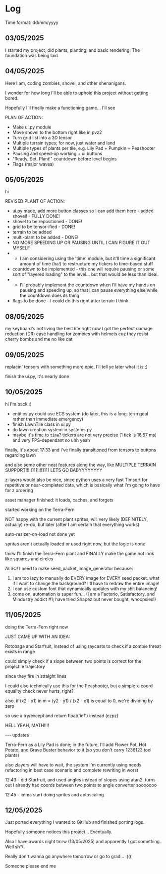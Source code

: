 # Log

Time format: dd/mm/yyyy



## 03/05/2025

I started my project, did plants, planting, and basic rendering. The foundation was being laid.



## 04/05/2025

Here I am, coding zombies, shovel, and other shenanigans.

I wonder for how long I'll be able to uphold this project without getting bored.

Hopefully I'll finally make a functioning game... I'll see

PLAN OF ACTION:
* Make ui.py module
* Move shovel to the bottom right like in pvz2
* Turn grid list into a 3D tensor
* Multiple terrain types; for now, just water and land
* Multiple types of plants per tile, e.g. Lily Pad + Pumpkin + Peashooter
* Pausing and speed-up working + ui buttons
* "Ready, Set, Plant!" countdown before level begins
* Flags (major waves)



## 05/05/2025

hi

REVISED PLANT OF ACTION:
- ui.py made, add more button classes so I can add them here - added shovel! - FULLY DONE!
- shovel to be repositioned - DONE!
- grid to be tensor-ified - DONE!
- terrain to be added
- multi-plant to be added - DONE!
- NO MORE SPEEDING UP OR PAUSING UNTIL I CAN FIGURE IT OUT MYSELF
- - I am considering using the 'time' module, but it'll time a significant amount of time (ha!) to restructure my tickers to time-based stuff
- countdown to be implemented - this one will require pausing or some sort of "layered loading" to the level... but that would be less than ideal.
- - I'll probably implement the countdown when I'll have my hands on pausing and speeding up, so that I can pause everything else while the countdown does its thing
- flags to be done - I could do this right after terrain I think



## 08/05/2025

my keyboard's not living the best life right now
I got the perfect damage reduction (DR) case handling for zombies with helmets cuz they resist cherry bombs and me no like dat



## 09/05/2025

replacin' tensors with something more epic, I'll tell ye later what it is ;)

finish the ui.py, it's nearly done



## 10/05/2025

hi I'm back :)
- entities.py could use ECS system (do later, this is a long-term goal rather than immediate emergency)
- finish LawnTile class in ui.py
- do lawn creation system in systems.py
- maybe it's time to `time`? tickers are not very precise (1 tick is 16.67 ms) and very FPS-dependant so uhh yeah

finally, it's about 17:33 and I've finally transitioned from tensors to buttons regarding lawn

and also some other neat features along the way, like MULTIPLE TERRAIN SUPPORT!!!!!111!!!!1111 LETS GO BABYYYYYYYY

z-layers would also be nice, since python uses a very fast Timsort for repetitive or near-completed data, which is basically what I'm going to have for z ordering

asset manager finished: it loads, caches, and forgets

started working on the Terra-Fern

NOT happy with the current plant sprites, will very likely (DEFINITELY, actually) re-do, but later (after I am certain that everything works)

auto-resizer-on-load not done yet

sprites aren't actually loaded or used right now, but the logic is done

tmrw I'll finish the Terra-Fern plant and FINALLY make the game not look like squares and circles

ALSO! I need to make seed_packet_image_generator because:
1) I am too lazy to manually do EVERY image for EVERY seed packet. what if I want to change the background? I'll have to redraw the entire image!
2) I can use custom font that dynamically updates with my shit balancing!
3) come on, automation is super fun... (I am a Factorio, Satisfactory, and Mindustry addict #1; have tried Shapez but never bought, whoopsies!)



## 11/05/2025
doing the Terra-Fern right now

JUST CAME UP WITH AN IDEA:

Rotobaga and Starfruit, instead of using raycasts to check if a zombie threat exists in range

could simply check if a slope between two points is correct for the projectile trajectory

since they fire in straight lines

I could also technically use this for the Peashooter, but a simple x-coord equality check never hurts, right?

also, if (x2 - x1) in m = (y2 - y1) / (x2 - x1) is equal to 0, we're dividing by zero

so use a try/except and return float('inf') instead (ezpz)

HELL YEAH, MATH!!!!

--- updates

Terra-Fern as a Lily Pad is done; in the future, I'll add Flower Pot, Hot Potato, and Grave Buster behavior to it (so you don't carry 1236123 tool plants)

also zlayers will have to wait, the system I'm currently using needs refactoring in best case scenario and complete rewriting in worst

12:43 - did Starfruit, and used angles instead of slopes using atan2. turns out I already had coords between two points to angle converter sooooooo

12:45 - imma start doing sprites and autoscaling



## 12/05/2025

Just ported everything I wanted to GitHub and finished porting logs.

Hopefully someone notices this project... Eventually.

Also I have awards night tmrw (13/05/2025) and apparently I got something. Well sh*t.

Really don't wanna go anywhere tomorrow or go to grad... :(((

Someone please end me
